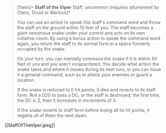 > [!item]+ **Staff of the Viper**
> Staff, uncommon (requires attunement by Cleric, Druid or Warlock)*
>
> You can use an action to speak this staff's command word and throw the staff on the ground within 10 feet of you. The staff becomes a giant venomous snake under your control and acts on its own initiative count. By using a bonus action to speak the command word again, you return the staff to its normal form in a space formerly occupied by the snake.
> 
> On your turn, you can mentally command the snake if it is within 60 feet of you and you aren't incapacitated. You decide what action the snake takes and where it moves during its next turn, or you can issue it a general command, such as to attack your enemies or guard a location.
> 
> If the snake is reduced to 0 hit points, it dies and reverts to its staff form. Roll a D20 to pass a DC, or the staff is destroyed; the first time, the DC is 2, then it increases in increments of 3.
> 
> If the snake reverts to staff form before losing all its hit points, it regains all of them the next dawn.

[[StaffOfTheViper.jpeg]]